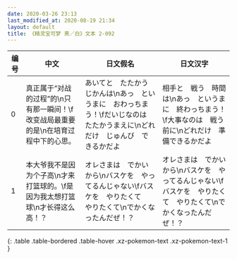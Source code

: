 ```yaml
---
date: 2020-03-26 23:13
last_modified_at: 2020-08-19 21:34
layout: default
title: 《精灵宝可梦 黑／白》文本 2-092
---
```

| 编号 | 中文 | 日文假名 | 日文汉字 |
| ---- | ---- | ---- | --- |
| 0 | 真正属于“对战的过程”的\n只有那一瞬间！\f改变战局最重要的是\n在培育过程中下的心思。 | あいてと　たたかう　じかんは\nあっ　というまに　おわっちまう！\fだいじなのは　たたかうまえに\nどれだけ　じゅんび　できるかだよ | 相手と　戦う　時間は\nあっ　というまに　終わっちまう！\f大事なのは　戦う前に\nどれだけ　準備できるかだよ |
| 1 | 本大爷我不是因为个子高\n才来打篮球的。\f是因为我太想打篮球\n才长得这么高！？ | オレさまは　でかいから\nバスケを　やってるんじゃない\fバスケを　やりたくて　やりたくて\nでかくなったんだぜ！？ | オレさまは　でかいから\nバスケを　やってるんじゃない\fバスケを　やりたくて　やりたくて\nでかくなったんだぜ！？ |
{: .table .table-bordered .table-hover .xz-pokemon-text .xz-pokemon-text-1 }